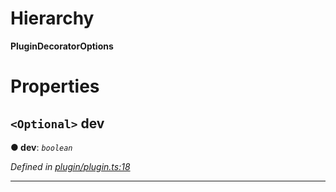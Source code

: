 

# Hierarchy

**PluginDecoratorOptions**

# Properties

<a id="dev"></a>

## `<Optional>` dev

**● dev**: *`boolean`*

*Defined in [plugin/plugin.ts:18](https://github.com/neovim/node-client/blob/97a65c6/src/plugin/plugin.ts#L18)*

___

